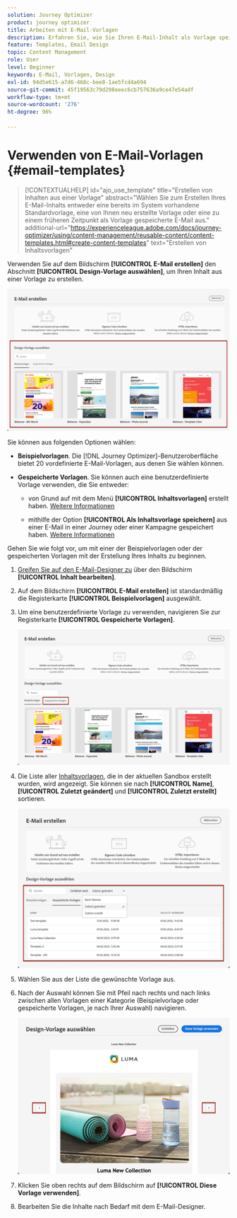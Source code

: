 ```yaml
---
solution: Journey Optimizer
product: journey optimizer
title: Arbeiten mit E-Mail-Vorlagen
description: Erfahren Sie, wie Sie Ihren E-Mail-Inhalt als Vorlage speichern und ihn in Journey Optimizer wiederverwenden.
feature: Templates, Email Design
topic: Content Management
role: User
level: Beginner
keywords: E-Mail, Vorlagen, Design
exl-id: 94d5e615-a7d6-468c-bee8-1ae5fcd4a694
source-git-commit: 45f19563c79d298eeec6cb757636a9ce47e54adf
workflow-type: tm+mt
source-wordcount: '276'
ht-degree: 96%

---
```


# Verwenden von E-Mail-Vorlagen {#email-templates}

>[!CONTEXTUALHELP]
>id="ajo_use_template"
>title="Erstellen von Inhalten aus einer Vorlage"
>abstract="Wählen Sie zum Erstellen Ihres E-Mail-Inhalts entweder eine bereits im System vorhandene Standardvorlage, eine von Ihnen neu erstellte Vorlage oder eine zu einem früheren Zeitpunkt als Vorlage gespeicherte E-Mail aus."
>additional-url="https://experienceleague.adobe.com/docs/journey-optimizer/using/content-management/reusable-content/content-templates.html#create-content-templates" text="Erstellen von Inhaltsvorlagen"

Verwenden Sie auf dem Bildschirm **[!UICONTROL E-Mail erstellen]** den Abschnitt **[!UICONTROL Design-Vorlage auswählen]**, um Ihren Inhalt aus einer Vorlage zu erstellen.

![](assets/email_designer-templates.png)

Sie können aus folgenden Optionen wählen:

* **Beispielvorlagen**. Die [!DNL Journey Optimizer]-Benutzeroberfläche bietet 20 vordefinierte E-Mail-Vorlagen, aus denen Sie wählen können.

* **Gespeicherte Vorlagen**. Sie können auch eine benutzerdefinierte Vorlage verwenden, die Sie entweder:

   * von Grund auf mit dem Menü **[!UICONTROL Inhaltsvorlagen]** erstellt haben. [Weitere Informationen](../content-management/content-templates.md#create-template-from-scratch)

   * mithilfe der Option **[!UICONTROL Als Inhaltsvorlage speichern]** aus einer E-Mail in einer Journey oder einer Kampagne gespeichert haben. [Weitere Informationen](../content-management/content-templates.md#save-as-template)

Gehen Sie wie folgt vor, um mit einer der Beispielvorlagen oder der gespeicherten Vorlagen mit der Erstellung Ihres Inhalts zu beginnen.

1. [Greifen Sie auf den E-Mail-Designer zu](get-started-email-design.md) über den Bildschirm **[!UICONTROL Inhalt bearbeiten]**.

1. Auf dem Bildschirm **[!UICONTROL E-Mail erstellen]** ist standardmäßig die Registerkarte **[!UICONTROL Beispielvorlagen]** ausgewählt.

1. Um eine benutzerdefinierte Vorlage zu verwenden, navigieren Sie zur Registerkarte **[!UICONTROL Gespeicherte Vorlagen]**.

   ![](assets/email_designer-saved-templates-tab.png)

1. Die Liste aller [Inhaltsvorlagen](../content-management/content-templates.md#create-content-templates), die in der aktuellen Sandbox erstellt wurden, wird angezeigt. Sie können sie nach **[!UICONTROL Name]**, **[!UICONTROL Zuletzt geändert]** und **[!UICONTROL Zuletzt erstellt]** sortieren.

   ![](assets/email_designer-saved-templates-filter.png)

1. Wählen Sie aus der Liste die gewünschte Vorlage aus.

1. Nach der Auswahl können Sie mit Pfeil nach rechts und nach links zwischen allen Vorlagen einer Kategorie (Beispielvorlage oder gespeicherte Vorlagen, je nach Ihrer Auswahl) navigieren.

   ![](assets/email_designer-saved-templates-navigate.png)

1. Klicken Sie oben rechts auf dem Bildschirm auf **[!UICONTROL Diese Vorlage verwenden]**.

1. Bearbeiten Sie die Inhalte nach Bedarf mit dem E-Mail-Designer.
